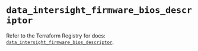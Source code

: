 # `data_intersight_firmware_bios_descriptor`

Refer to the Terraform Registry for docs: [`data_intersight_firmware_bios_descriptor`](https://registry.terraform.io/providers/ciscodevnet/intersight/1.0.71/docs/data-sources/firmware_bios_descriptor).
